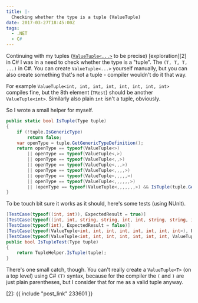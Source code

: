 ```yaml
---
title: |-
  Checking whether the type is a tuple (ValueTuple)
date: 2017-03-27T18:45:00Z
tags:
  - .NET
  - C#
---
```

Continuing with my tuples ([`ValueTuple<...>`][1] to be precise) [exploration][2] in C# I was in a need to check whether the type is a "tuple". The `(T, T, T, ...)` in C#. You can create `ValueTuple<...>` yourself manually, but you can also create something that's not a tuple - compiler wouldn't do it that way. 

<!-- excerpt -->

For example `ValueTuple<int, int, int, int, int, int, int, int>` compiles fine, but the 8th element (`TRest`) should be another `ValueTuple<int>`. Similarly also plain `int` isn't a tuple, obviously.

So I wrote a small helper for myself.

```csharp
public static bool IsTuple(Type tuple)
{
	if (!tuple.IsGenericType)
		return false;
	var openType = tuple.GetGenericTypeDefinition();
	return openType == typeof(ValueTuple<>)
		|| openType == typeof(ValueTuple<,>)
		|| openType == typeof(ValueTuple<,,>)
		|| openType == typeof(ValueTuple<,,,>)
		|| openType == typeof(ValueTuple<,,,,>)
		|| openType == typeof(ValueTuple<,,,,,>)
		|| openType == typeof(ValueTuple<,,,,,,>)
		|| (openType == typeof(ValueTuple<,,,,,,,>) && IsTuple(tuple.GetGenericArguments()[7]));
}
```

To be touch bit sure it works as it should, here's some tests (using NUnit).

```csharp
[TestCase(typeof((int, int)), ExpectedResult = true)]
[TestCase(typeof((int, int, string, string, int, int, string, string, int, int)), ExpectedResult = true)]
[TestCase(typeof(int), ExpectedResult = false)]
[TestCase(typeof(ValueTuple<int, int, int, int, int, int, int, int>), ExpectedResult = false)]
[TestCase(typeof(ValueTuple<int, int, int, int, int, int, int, ValueTuple<string, string>>), ExpectedResult = true)]
public bool IsTupleTest(Type tuple)
{
	return TupleHelper.IsTuple(tuple);
}
```

There's one small catch, though. You can't really create a `ValueTuple<T>` (on a top level) using C# `(T)` syntax, because for the compiler the `(` and `)` are just plain parentheses, but I consider that for me as a valid tuple anyway.

[1]: https://www.nuget.org/packages/System.ValueTuple/
[2]: {{ include "post_link" 233601 }}